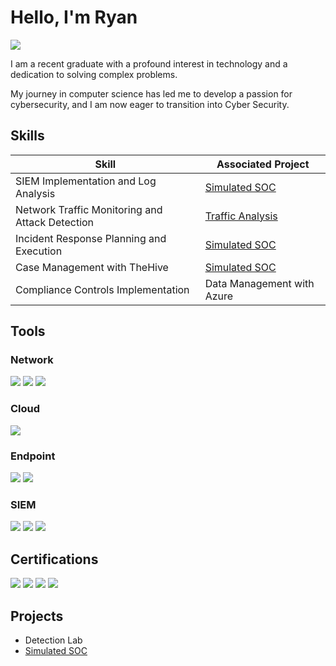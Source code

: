 # Hello, I'm Ryan
<a href="https://linkedin.com/in/ryan-peka"><img src="https://img.shields.io/badge/-LinkedIn-0072b1?&style=for-the-badge&logo=linkedin&logoColor=white" /></a>



I am a recent graduate with a profound interest in technology and a dedication to solving complex problems.

My journey in computer science has led me to develop a passion for cybersecurity, and I am now eager to transition into Cyber Security.




## Skills


| Skill                                         | Associated Project         |
|-----------------------------------------------|----------------------------|
| SIEM Implementation and Log Analysis          | <a href="https://github.com/rdpeka/Simulated-SOC">Simulated SOC</a>|
| Network Traffic Monitoring and Attack Detection | <a href="https://github.com/rdpeka/Traffic-Analysis/tree/main">Traffic Analysis</a>|
| Incident Response Planning and Execution      | <a href="https://github.com/rdpeka/Simulated-SOC">Simulated SOC</a>|
| Case Management with TheHive                  | <a href="https://github.com/rdpeka/Simulated-SOC">Simulated SOC</a>|
| Compliance Controls Implementation | Data Management with Azure|


## Tools

### Network
<div>
    <img src="https://img.shields.io/badge/-Wireshark-1679A7?&style=for-the-badge&logo=Wireshark&logoColor=white" />
    <img src="https://img.shields.io/badge/-NETSCOUT-EF3B2D?&style=for-the-badge&logo=Suricata&logoColor=white" />
    <img src="https://img.shields.io/badge/-Zeek-777BB4?&style=for-the-badge&logo=Zeek&logoColor=white" />
</div>

### Cloud
<div>
   <img src="https://img.shields.io/badge/-Microsoft Azure-4B275F?&style=for-the-badge&logo=Velociraptor&logoColor=white" />
</div>
  
  ### Endpoint
<div>
    <img src="https://img.shields.io/badge/-Microsoft_Defender_for_Endpoint-00A4EF?&style=for-the-badge&logo=Microsoft&logoColor=white" />
    <img src="https://img.shields.io/badge/-CrowdStrike Falcon-4B275F?&style=for-the-badge&logo=Velociraptor&logoColor=white" />
</div>

### SIEM
<div>
    <img src="https://img.shields.io/badge/-Microsoft_Sentinel-0078D4?&style=for-the-badge&logo=Microsoft&logoColor=white" />
    <img src="https://img.shields.io/badge/-Splunk-000000?&style=for-the-badge&logo=Splunk&logoColor=white" />
    <img src="https://img.shields.io/badge/-Artic Wolf-005571?&style=for-the-badge&logoColor=white" />
</div>

## Certifications

<div>
<img src="https://img.shields.io/badge/-Security%2B-FF0000?&style=for-the-badge&logo=CompTIA&logoColor=white" />
<img src="https://img.shields.io/badge/-Network%2B-007ACC?&style=for-the-badge&logo=CompTIA&logoColor=white" />
<img src="https://img.shields.io/badge/-CYSA%2B-4D4D4D?&style=for-the-badge&logo=CompTIA&logoColor=white" />
<img src="https://img.shields.io/badge/-CEH-006400?&style=for-the-badge&logoColor=white" />

</div>

## Projects
- Detection Lab
- <a href="https://github.com/rdpeka/Simulated-SOC">Simulated SOC</a>

